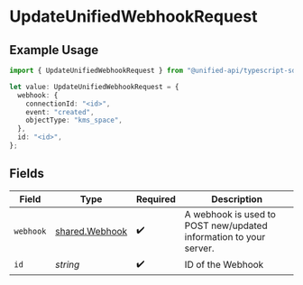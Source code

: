 # UpdateUnifiedWebhookRequest

## Example Usage

```typescript
import { UpdateUnifiedWebhookRequest } from "@unified-api/typescript-sdk/sdk/models/operations";

let value: UpdateUnifiedWebhookRequest = {
  webhook: {
    connectionId: "<id>",
    event: "created",
    objectType: "kms_space",
  },
  id: "<id>",
};
```

## Fields

| Field                                                             | Type                                                              | Required                                                          | Description                                                       |
| ----------------------------------------------------------------- | ----------------------------------------------------------------- | ----------------------------------------------------------------- | ----------------------------------------------------------------- |
| `webhook`                                                         | [shared.Webhook](../../../sdk/models/shared/webhook.md)           | :heavy_check_mark:                                                | A webhook is used to POST new/updated information to your server. |
| `id`                                                              | *string*                                                          | :heavy_check_mark:                                                | ID of the Webhook                                                 |